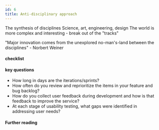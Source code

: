 ```yaml
---
id: 6
title: Anti-disciplinary approach
---
```


The synthesis of disciplines
Science, art, engineering, design
The world is more complex and interesting - break out of the "tracks"

"Major innovation comes from the unexplored no-man's-land between the disciplines" - Norbert Weiner 

#### checklist


#### key questions
- How long in days are the iterations/sprints?
- How often do you review and reprioritize the items in your feature and bug backlog?
- How do you collect user feedback during development and how is that feedback to improve the service?
- At each stage of usability testing, what gaps were identified in addressing user needs?


#### Further reading
